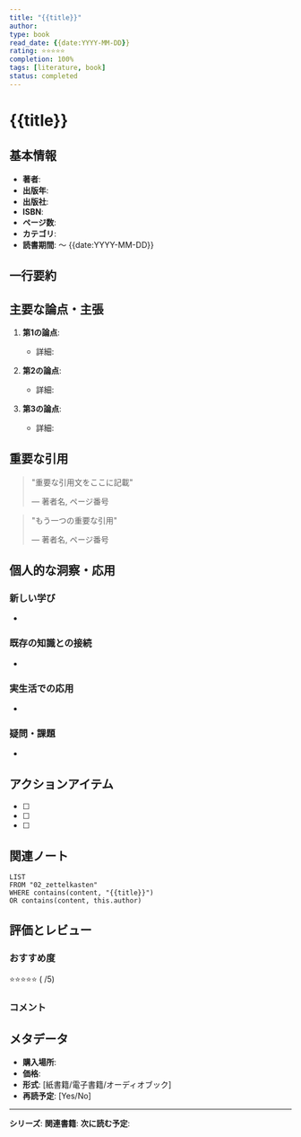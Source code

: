 ```yaml
---
title: "{{title}}"
author: 
type: book
read_date: {{date:YYYY-MM-DD}}
rating: ⭐⭐⭐⭐⭐
completion: 100%
tags: [literature, book]
status: completed
---
```


# {{title}}

## 基本情報
- **著者**: 
- **出版年**: 
- **出版社**: 
- **ISBN**: 
- **ページ数**: 
- **カテゴリ**: 
- **読書期間**: 〜 {{date:YYYY-MM-DD}}

## 一行要約


## 主要な論点・主張
1. **第1の論点**: 
   - 詳細: 

2. **第2の論点**: 
   - 詳細: 

3. **第3の論点**: 
   - 詳細: 

## 重要な引用
> "重要な引用文をここに記載"
> 
> — 著者名, ページ番号

> "もう一つの重要な引用"
> 
> — 著者名, ページ番号

## 個人的な洞察・応用
### 新しい学び
- 

### 既存の知識との接続
- 

### 実生活での応用
- 

### 疑問・課題
- 

## アクションアイテム
- [ ] 
- [ ] 
- [ ] 

## 関連ノート
```dataview
LIST
FROM "02_zettelkasten"
WHERE contains(content, "{{title}}")
OR contains(content, this.author)
```

## 評価とレビュー
### おすすめ度
⭐⭐⭐⭐⭐ ( /5)

### コメント


## メタデータ
- **購入場所**: 
- **価格**: 
- **形式**: [紙書籍/電子書籍/オーディオブック]
- **再読予定**: [Yes/No]

---
**シリーズ**: 
**関連書籍**: 
**次に読む予定**: 